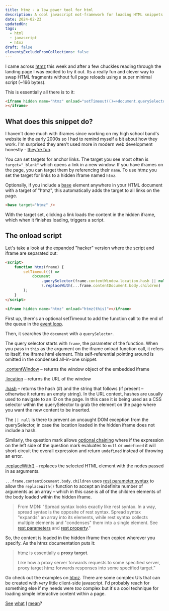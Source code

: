 ```yaml
---
title: htmz - a low power tool for html
description: A cool javascript not-framework for loading HTML snippets without full page reloads
date: 2024-02-23
updatedOn: 
tags:
  - html
  - javascript
  - htmz
draft: false
eleventyExcludeFromCollections: false
---
```


I came across [htmz](https://leanrada.com/htmz/) this week and after a few chuckles reading through the landing page I was excited to try it out. Its a really fun and clever way to swap HTML fragments without full page reloads using a super minimal script (~166 bytes).

This is essentially all there is to it:

```html
<iframe hidden name="htmz" onload="setTimeout(()=>document.querySelector(contentWindow.location.hash||null)?.replaceWith(...contentDocument.body.childNodes))"
></iframe>
```

## What does this snippet do?


<p>I haven't done much with iframes since working on my high school band's website in the early 2000s so I had to remind myself a bit about how they work. I'm surprised they aren't used more in modern web development honestly - <a href="https://superlative-pasca-66882e.netlify.app/" target="fun-frame" onclick="document.getElementById('fun-frame').style.display='inline';document.getElementById('hide-fun').style.display='inline'">they're fun</a>.</p>

<iframe name="fun-frame" id="fun-frame" width="100%" style="display:none; height: 15rem"></iframe>

<a href="#hide-fun" id="hide-fun" style="display:none" onclick="document.getElementById('fun-frame').style.display='none';this.style.display='none'">Hide</a>

You can set targets for anchor links. The target you see most often is `target="_blank"` which opens a link in a new window. If you have iframes on the page, you can target them by referencing their `name`. To use htmz you set the target for links to a hidden iframe named `htmz`.

Optionally, if you include a [base](https://developer.mozilla.org/en-US/docs/Web/HTML/Element/base) element anywhere in your HTML document with a target of "htmz", this automatically adds the target to all links on the page.

```html
<base target="htmz" />
```

With the target set, clicking a link loads the content in the hidden iframe, which when it finishes loading, triggers a script.

## The onload script

Let's take a look at the expanded "hacker" version where the script and iframe are separated out:

```html
<script>
    function htmz(frame) {
        setTimeout(() =>
            document
                .querySelector(frame.contentWindow.location.hash || null)
                ?.replaceWith(...frame.contentDocument.body.children)
        );
    }
</script>

<iframe hidden name="htmz" onload="htmz(this)"></iframe>
```

First up, there's an optional setTimeout to add the function call to the end of the queue in the [event loop](https://developer.mozilla.org/en-US/docs/Web/JavaScript/Event_loop).

Then, it searches the `document` with a `querySelector`.

The query selector starts with `frame`, the parameter of the function. When you pass in `this` as the argument on the iframe onload function call, it refers to itself, the iframe html element. This self-referential pointing around is omitted in the condensed all-in-one snippet.

[.contentWindow](https://developer.mozilla.org/en-US/docs/Web/API/HTMLIFrameElement/contentWindow) – returns the window object of the embedded iframe

[.location](https://developer.mozilla.org/en-US/docs/Web/API/Window/location) – returns the URL of the window

[.hash](https://developer.mozilla.org/en-US/docs/Web/API/URL/hash) – returns the hash (#) and the string that follows (if present – otherwise it returns an empty string). In the URL context, hashes are usually used to navigate to an ID on the page. In this case it is being used as a CSS selector within the querySelector to grab the element on the page where you want the new content to be inserted.

The `|| null` is there to prevent an uncaught DOM exception from the querySelector, in case the location loaded in the hidden iframe does not include a hash.

Similarly, the question mark allows [optional chaining](https://developer.mozilla.org/en-US/docs/Web/JavaScript/Reference/Operators/Optional_chaining) where if the expression on the left side of the question mark evaluates to `null` or `undefined` it will short-circuit the overall expression and return `undefined` instead of throwing an error.

[.replaceWith()](https://developer.mozilla.org/en-US/docs/Web/API/Element/replaceWith) – replaces the selected HTML element with the nodes passed in as arguments.

`...frame.contentDocument.body.children` uses [rest parameter syntax](https://developer.mozilla.org/en-US/docs/Web/JavaScript/Reference/Functions/rest_parameters)  to allow the `replaceWith()` function to accept an indefinite number of arguments as an array – which in this case is all of the children elements of the body loaded within the hidden iframe.

> From MDN: "Spread syntax looks exactly like rest syntax. In a way, spread syntax is the opposite of rest syntax. Spread syntax "expands" an array into its elements, while rest syntax collects multiple elements and "condenses" them into a single element. See [rest parameters](https://developer.mozilla.org/en-US/docs/Web/JavaScript/Reference/Functions/rest_parameters) and [rest property](https://developer.mozilla.org/en-US/docs/Web/JavaScript/Reference/Operators/Destructuring_assignment#rest_property)."

So, the content is loaded in the hidden iframe then copied wherever you specify.  As the htmz documentation puts it:

> htmz is essentially a **proxy target**.
>
> Like how a proxy server forwards requests to some specified server, proxy target htmz forwards responses into some specified target."

Go check out the examples on [htmz](https://leanrada.com/htmz/). There are some complex UIs that can be created with _very_ little client-side javascript. I'd probably reach for something else if my needs were *too* complex but it's a cool technique for loading simple interactive content within a page.

<a href="./see/index.html#load-cow" target="htmz">See</a>
<a href="./what/index.html#load-cow" target="htmz">what</a>
<a href="./I/index.html#load-cow" target="htmz">I</a>
<a href="./mean/index.html#load-cow" target="htmz">mean</a>?

<div id="load-cow"></div>

<!-- My next post will be about using this technique in a real world scenario – selectively loading an image gallery. _Spoiler: there were some unexpected complexities!_ -->

<iframe hidden style="display:none" name=htmz onload="setTimeout(()=>document.querySelector(contentWindow.location.hash||null)?.replaceWith(...contentDocument.body.childNodes))"></iframe>
